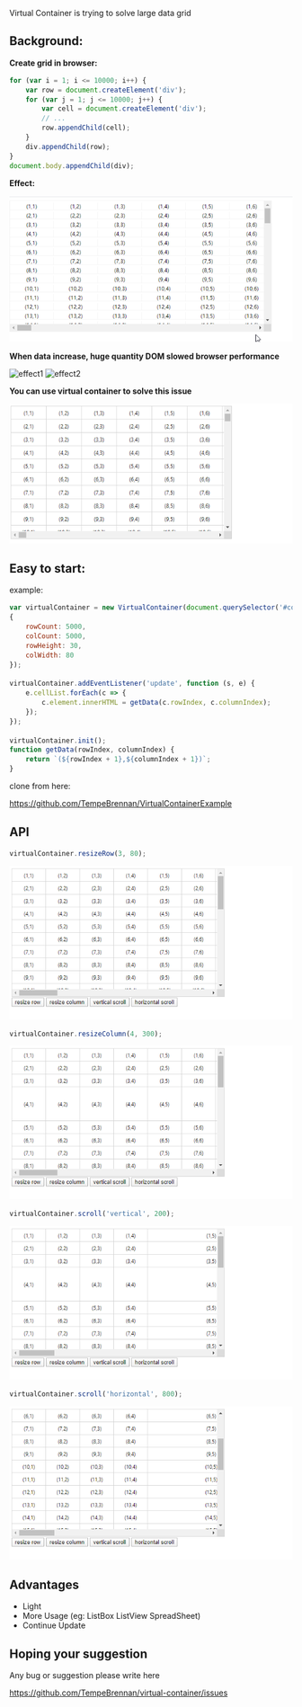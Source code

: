 Virtual Container is trying to solve large data grid

## Background:

<b>Create grid in browser:</b>

```javascript
for (var i = 1; i <= 10000; i++) {
    var row = document.createElement('div');
    for (var j = 1; j <= 10000; j++) {
        var cell = document.createElement('div');
        // ...
        row.appendChild(cell);
    }
    div.appendChild(row);
}
document.body.appendChild(div);
```

<b>Effect:</b>

![grid](https://github.com/TempeBrennan/virtual-container/blob/master/res/grid.gif?raw=true)

<b>When data increase, huge quantity DOM slowed browser performance</b>

![effect1](https://github.com/TempeBrennan/virtual-container/blob/master/res/effect1.png?raw=true)
![effect2](https://github.com/TempeBrennan/virtual-container/blob/master/res/effect2.gif?raw=true)

<b>You can use virtual container to solve this issue</b>

![virtual-container](https://github.com/TempeBrennan/virtual-container/blob/master/res/virtual-grid.gif?raw=true)

## Easy to start:

example:
```javascript
var virtualContainer = new VirtualContainer(document.querySelector('#container'),
{
    rowCount: 5000,
    colCount: 5000,
    rowHeight: 30,
    colWidth: 80
});

virtualContainer.addEventListener('update', function (s, e) {
    e.cellList.forEach(c => {
        c.element.innerHTML = getData(c.rowIndex, c.columnIndex);
    });
});

virtualContainer.init();
function getData(rowIndex, columnIndex) {
    return `(${rowIndex + 1},${columnIndex + 1})`;
}
```

clone from here:

https://github.com/TempeBrennan/VirtualContainerExample

## API

```javascript
virtualContainer.resizeRow(3, 80);
```

![resizeRow](https://github.com/TempeBrennan/virtual-container/blob/master/res/api1.gif?raw=true)

```javascript
virtualContainer.resizeColumn(4, 300);
```

![resizeColumn](https://github.com/TempeBrennan/virtual-container/blob/master/res/api2.gif?raw=true)

```javascript
virtualContainer.scroll('vertical', 200);
```

![scroll1](https://github.com/TempeBrennan/virtual-container/blob/master/res/api3.gif?raw=true)

```javascript
virtualContainer.scroll('horizontal', 800);
```

![scroll2](https://github.com/TempeBrennan/virtual-container/blob/master/res/api4.gif?raw=true)

## Advantages
* Light
* More Usage (eg: ListBox ListView SpreadSheet)
* Continue Update

## Hoping your suggestion
Any bug or suggestion please write here

https://github.com/TempeBrennan/virtual-container/issues